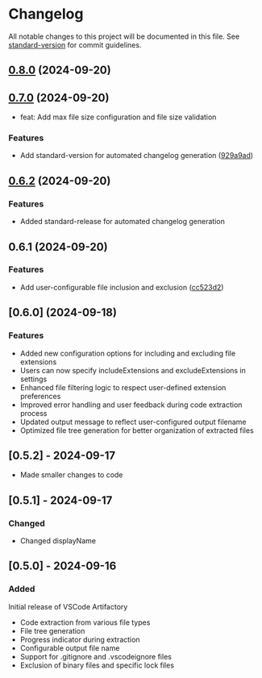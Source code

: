 # Changelog

All notable changes to this project will be documented in this file. See [standard-version](https://github.com/conventional-changelog/standard-version) for commit guidelines.

## [0.8.0](https://github.com/DarkoKuzmanovic/vscode-artifactory/compare/v0.7.1...v0.8.0) (2024-09-20)

## [0.7.0](https://github.com/DarkoKuzmanovic/vscode-artifactory/compare/v0.6.2...v0.7.0) (2024-09-20)

* feat: Add max file size configuration and file size validation

### Features

* Add standard-version for automated changelog generation ([929a9ad](https://github.com/DarkoKuzmanovic/vscode-artifactory/commits/929a9ade8494a71f09979a983cc0441d20f30341))

## [0.6.2](https://github.com/DarkoKuzmanovic/vscode-artifactory/compare/v0.6.1...v0.6.2) (2024-09-20)

### Features

* Added standard-release for automated changelog generation

## 0.6.1 (2024-09-20)

### Features

* Add user-configurable file inclusion and exclusion ([cc523d2](https://github.com/DarkoKuzmanovic/vscode-artifactory/commits/cc523d270eb31768789d4d7fa0f6e7df892c8937))

## [0.6.0] (2024-09-18)

### Features

* Added new configuration options for including and excluding file extensions
* Users can now specify includeExtensions and excludeExtensions in settings
* Enhanced file filtering logic to respect user-defined extension preferences
* Improved error handling and user feedback during code extraction process
* Updated output message to reflect user-configured output filename
* Optimized file tree generation for better organization of extracted files

## [0.5.2] - 2024-09-17

* Made smaller changes to code

## [0.5.1] - 2024-09-17

### Changed

* Changed displayName

## [0.5.0] - 2024-09-16

### Added

Initial release of VSCode Artifactory

* Code extraction from various file types
* File tree generation
* Progress indicator during extraction
* Configurable output file name
* Support for .gitignore and .vscodeignore files
* Exclusion of binary files and specific lock files
